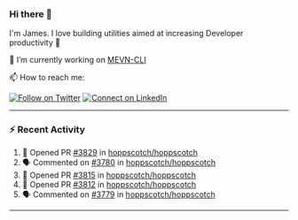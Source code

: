 ### Hi there 👋

I'm James. I love building utilities aimed at increasing Developer productivity :raised_hands: 

🔭 I’m currently working on [MEVN-CLI](https://github.com/madlabsinc/mevn-cli)

📫 How to reach me:

[![Follow on Twitter](https://img.shields.io/badge/--twitter?label=Twitter&logo=Twitter&style=social)](https://twitter.com/james_madhacks) [![Connect on LinkedIn](https://img.shields.io/badge/--linkedin?label=LinkedIn&logo=LinkedIn&style=social)](https://www.linkedin.com/in/jamesgeorge007)

---

### :zap: Recent Activity

<!--START_SECTION:activity-->
1. 💪 Opened PR [#3829](https://github.com/hoppscotch/hoppscotch/pull/3829) in [hoppscotch/hoppscotch](https://github.com/hoppscotch/hoppscotch)
2. 🗣 Commented on [#3780](https://github.com/hoppscotch/hoppscotch/pull/3780#issuecomment-1934509627) in [hoppscotch/hoppscotch](https://github.com/hoppscotch/hoppscotch)
3. 💪 Opened PR [#3815](https://github.com/hoppscotch/hoppscotch/pull/3815) in [hoppscotch/hoppscotch](https://github.com/hoppscotch/hoppscotch)
4. 💪 Opened PR [#3812](https://github.com/hoppscotch/hoppscotch/pull/3812) in [hoppscotch/hoppscotch](https://github.com/hoppscotch/hoppscotch)
5. 🗣 Commented on [#3779](https://github.com/hoppscotch/hoppscotch/pull/3779#issuecomment-1926254594) in [hoppscotch/hoppscotch](https://github.com/hoppscotch/hoppscotch)
<!--END_SECTION:activity-->

---

<!--
**jamesgeorge007/jamesgeorge007** is a ✨ _special_ ✨ repository because its `README.md` (this file) appears on your GitHub profile.

Here are some ideas to get you started:

- 🌱 I’m currently learning ...
- 👯 I’m looking to collaborate on ...
- 🤔 I’m looking for help with ...
- 💬 Ask me about ...
- 😄 Pronouns: ...
- ⚡ Fun fact: ...
-->
